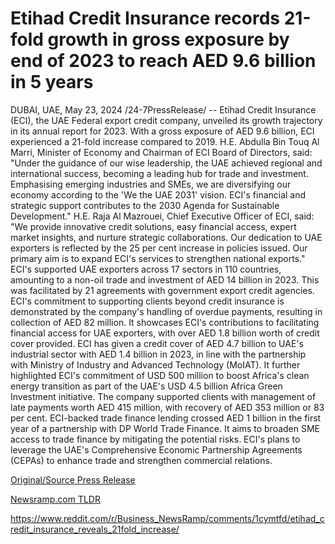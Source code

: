 # Etihad Credit Insurance records 21-fold growth in gross exposure by end of 2023 to reach AED 9.6 billion in 5 years

DUBAI, UAE, May 23, 2024 /24-7PressRelease/ -- Etihad Credit Insurance (ECI), the UAE Federal export credit company, unveiled its growth trajectory in its annual report for 2023. With a gross exposure of AED 9.6 billion, ECI experienced a 21-fold increase compared to 2019.   H.E. Abdulla Bin Touq Al Marri, Minister of Economy and Chairman of ECI Board of Directors, said: "Under the guidance of our wise leadership, the UAE achieved regional and international success, becoming a leading hub for trade and investment. Emphasising emerging industries and SMEs, we are diversifying our economy according to the 'We the UAE 2031' vision. ECI's financial and strategic support contributes to the 2030 Agenda for Sustainable Development."  H.E. Raja Al Mazrouei, Chief Executive Officer of ECI, said: "We provide innovative credit solutions, easy financial access, expert market insights, and nurture strategic collaborations. Our dedication to UAE exporters is reflected by the 25 per cent increase in policies issued. Our primary aim is to expand ECI's services to strengthen national exports."   ECI's supported UAE exporters across 17 sectors in 110 countries, amounting to a non-oil trade and investment of AED 14 billion in 2023. This was facilitated by 21 agreements with government export credit agencies.  ECI's commitment to supporting clients beyond credit insurance is demonstrated by the company's handling of overdue payments, resulting in collection of AED 82 million. It showcases ECI's contributions to facilitating financial access for UAE exporters, with over AED 1.8 billion worth of credit cover provided.   ECI has given a credit cover of AED 4.7 billion to UAE's industrial sector with AED 1.4 billion in 2023, in line with the partnership with Ministry of Industry and Advanced Technology (MoIAT).  It further highlighted ECI's commitment of USD 500 million to boost Africa's clean energy transition as part of the UAE's USD 4.5 billion Africa Green Investment initiative. The company supported clients with management of late payments worth AED 415 million, with recovery of AED 353 million or 83 per cent.  ECI-backed trade finance lending crossed AED 1 billion in the first year of a partnership with DP World Trade Finance. It aims to broaden SME access to trade finance by mitigating the potential risks. ECI's plans to leverage the UAE's Comprehensive Economic Partnership Agreements (CEPAs) to enhance trade and strengthen commercial relations. 

[Original/Source Press Release](https://www.24-7pressrelease.com/press-release/511094/etihad-credit-insurance-records-21-fold-growth-in-gross-exposure-by-end-of-2023-to-reach-aed-96-billion-in-5-years)
                    

[Newsramp.com TLDR](None) 

https://www.reddit.com/r/Business_NewsRamp/comments/1cymtfd/etihad_credit_insurance_reveals_21fold_increase/